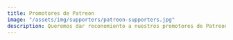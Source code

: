 ```yaml
---
title: Promotores de Patreon
image: "/assets/img/supporters/patreon-supporters.jpg"
description: Queremos dar reconomiento a nuestros promotores de Patreon por su apoyo económico.
---
```

